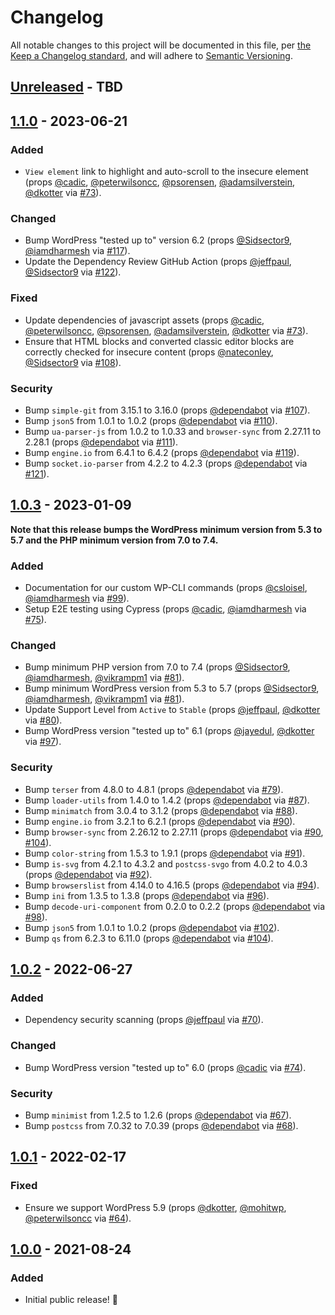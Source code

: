# Changelog

All notable changes to this project will be documented in this file, per [the Keep a Changelog standard](http://keepachangelog.com/), and will adhere to [Semantic Versioning](https://semver.org/spec/v2.0.0.html).

## [Unreleased] - TBD

## [1.1.0] - 2023-06-21
### Added
- `View element` link to highlight and auto-scroll to the insecure element (props [@cadic](https://github.com/cadic), [@peterwilsoncc](https://github.com/peterwilsoncc), [@psorensen](https://github.com/psorensen), [@adamsilverstein](https://github.com/adamsilverstein), [@dkotter](https://github.com/dkotter) via [#73](https://github.com/10up/insecure-content-warning/pull/73)).

### Changed
- Bump WordPress "tested up to" version 6.2 (props [@Sidsector9](https://github.com/Sidsector9), [@iamdharmesh](https://github.com/iamdharmesh) via [#117](hthttps://github.com/10up/insecure-content-warning/pull/117)).
- Update the Dependency Review GitHub Action (props [@jeffpaul](https://github.com/jeffpaul), [@Sidsector9](https://github.com/Sidsector9) via [#122](https://github.com/10up/insecure-content-warning/pull/122)).

### Fixed
- Update dependencies of javascript assets (props [@cadic](https://github.com/cadic), [@peterwilsoncc](https://github.com/peterwilsoncc), [@psorensen](https://github.com/psorensen), [@adamsilverstein](https://github.com/adamsilverstein), [@dkotter](https://github.com/dkotter) via [#73](https://github.com/10up/insecure-content-warning/pull/73)).
- Ensure that HTML blocks and converted classic editor blocks are correctly checked for insecure content (props [@nateconley](https://github.com/nateconley), [@Sidsector9](https://github.com/Sidsector9) via [#108](https://github.com/10up/insecure-content-warning/pull/108)).

### Security
- Bump `simple-git` from 3.15.1 to 3.16.0 (props [@dependabot](https://github.com/apps/dependabot) via [#107](https://github.com/10up/insecure-content-warning/pull/107)).
- Bump `json5` from 1.0.1 to 1.0.2 (props [@dependabot](https://github.com/apps/dependabot) via [#110](https://github.com/10up/insecure-content-warning/pull/110)).
- Bump `ua-parser-js` from 1.0.2 to 1.0.33 and `browser-sync` from 2.27.11 to 2.28.1 (props [@dependabot](https://github.com/apps/dependabot) via [#111](https://github.com/10up/insecure-content-warning/pull/111)).
- Bump `engine.io` from 6.4.1 to 6.4.2 (props [@dependabot](https://github.com/apps/dependabot) via [#119](https://github.com/10up/insecure-content-warning/pull/119)).
- Bump `socket.io-parser` from 4.2.2 to 4.2.3 (props [@dependabot](https://github.com/apps/dependabot) via [#121](https://github.com/10up/insecure-content-warning/pull/121)).

## [1.0.3] - 2023-01-09
**Note that this release bumps the WordPress minimum version from 5.3 to 5.7 and the PHP minimum version from 7.0 to 7.4.**

### Added
- Documentation for our custom WP-CLI commands (props [@csloisel](https://github.com/csloisel), [@iamdharmesh](https://github.com/iamdharmesh) via [#99](https://github.com/10up/insecure-content-warning/pull/99)).
- Setup E2E testing using Cypress (props [@cadic](https://github.com/cadic), [@iamdharmesh](https://github.com/iamdharmesh) via [#75](https://github.com/10up/insecure-content-warning/pull/75)).

### Changed
- Bump minimum PHP version from 7.0 to 7.4 (props [@Sidsector9](https://github.com/Sidsector9), [@iamdharmesh](https://github.com/iamdharmesh), [@vikrampm1](https://github.com/vikrampm1) via [#81](https://github.com/10up/insecure-content-warning/pull/81)).
- Bump minimum WordPress version from 5.3 to 5.7 (props [@Sidsector9](https://github.com/Sidsector9), [@iamdharmesh](https://github.com/iamdharmesh), [@vikrampm1](https://github.com/vikrampm1) via [#81](https://github.com/10up/insecure-content-warning/pull/81)).
- Update Support Level from `Active` to `Stable` (props [@jeffpaul](https://github.com/jeffpaul), [@dkotter](https://github.com/dkotter) via [#80](https://github.com/10up/insecure-content-warning/pull/80)).
- Bump WordPress version "tested up to" 6.1 (props [@jayedul](https://github.com/jayedul), [@dkotter](https://github.com/dkotter) via [#97](hthttps://github.com/10up/insecure-content-warning/pull/97)).

### Security
- Bump `terser` from 4.8.0 to 4.8.1 (props [@dependabot](https://github.com/apps/dependabot) via [#79](https://github.com/10up/insecure-content-warning/pull/79)).
- Bump `loader-utils` from 1.4.0 to 1.4.2 (props [@dependabot](https://github.com/apps/dependabot) via [#87](https://github.com/10up/insecure-content-warning/pull/87)).
- Bump `minimatch` from 3.0.4 to 3.1.2 (props [@dependabot](https://github.com/apps/dependabot) via [#88](https://github.com/10up/insecure-content-warning/pull/88)).
- Bump `engine.io` from 3.2.1 to 6.2.1 (props [@dependabot](https://github.com/apps/dependabot) via [#90](https://github.com/10up/insecure-content-warning/pull/90)).
- Bump `browser-sync` from 2.26.12 to 2.27.11 (props [@dependabot](https://github.com/apps/dependabot) via [#90](https://github.com/10up/insecure-content-warning/pull/90), [#104](https://github.com/10up/insecure-content-warning/pull/104)).
- Bump `color-string` from 1.5.3 to 1.9.1 (props [@dependabot](https://github.com/apps/dependabot) via [#91](https://github.com/10up/insecure-content-warning/pull/91)).
- Bump `is-svg` from 4.2.1 to 4.3.2 and `postcss-svgo` from 4.0.2 to 4.0.3 (props [@dependabot](https://github.com/apps/dependabot) via [#92](https://github.com/10up/insecure-content-warning/pull/92)).
- Bump `browserslist` from 4.14.0 to 4.16.5 (props [@dependabot](https://github.com/apps/dependabot) via [#94](https://github.com/10up/insecure-content-warning/pull/94)).
- Bump `ini` from 1.3.5 to 1.3.8 (props [@dependabot](https://github.com/apps/dependabot) via [#96](https://github.com/10up/insecure-content-warning/pull/96)).
- Bump `decode-uri-component` from 0.2.0 to 0.2.2 (props [@dependabot](https://github.com/apps/dependabot) via [#98](https://github.com/10up/insecure-content-warning/pull/98)).
- Bump `json5` from 1.0.1 to 1.0.2 (props [@dependabot](https://github.com/apps/dependabot) via [#102](https://github.com/10up/insecure-content-warning/pull/102)).
- Bump `qs` from 6.2.3 to 6.11.0 (props [@dependabot](https://github.com/apps/dependabot) via [#104](https://github.com/10up/insecure-content-warning/pull/104)).

## [1.0.2] - 2022-06-27
### Added
- Dependency security scanning (props [@jeffpaul](https://github.com/jeffpaul) via [#70](https://github.com/10up/insecure-content-warning/pull/70)).

### Changed
- Bump WordPress version "tested up to" 6.0 (props [@cadic](https://github.com/cadic) via [#74](hthttps://github.com/10up/insecure-content-warning/pull/74)).

### Security
- Bump `minimist` from 1.2.5 to 1.2.6 (props [@dependabot](https://github.com/apps/dependabot) via [#67](https://github.com/10up/insecure-content-warning/pull/67)).
- Bump `postcss` from 7.0.32 to 7.0.39 (props [@dependabot](https://github.com/apps/dependabot) via [#68](https://github.com/10up/insecure-content-warning/pull/68)).

## [1.0.1] - 2022-02-17
### Fixed
- Ensure we support WordPress 5.9 (props [@dkotter](https://github.com/dkotter), [@mohitwp](https://github.com/mohitwp), [@peterwilsoncc](https://github.com/peterwilsoncc) via [#64](https://github.com/10up/insecure-content-warning/pull/64)).

## [1.0.0] - 2021-08-24
### Added
- Initial public release! 🎉

[Unreleased]: https://github.com/10up/insecure-content-warning/compare/trunk...develop
[1.1.0]: https://github.com/10up/insecure-content-warning/compare/1.0.3...1.1.0
[1.0.3]: https://github.com/10up/insecure-content-warning/compare/1.0.2...1.0.3
[1.0.2]: https://github.com/10up/insecure-content-warning/compare/1.0.1...1.0.2
[1.0.1]: https://github.com/10up/insecure-content-warning/compare/1.0.0...1.0.1
[1.0.0]: https://github.com/10up/insecure-content-warning/tree/2b267880164895f9df356c9573c3546ac5673882
